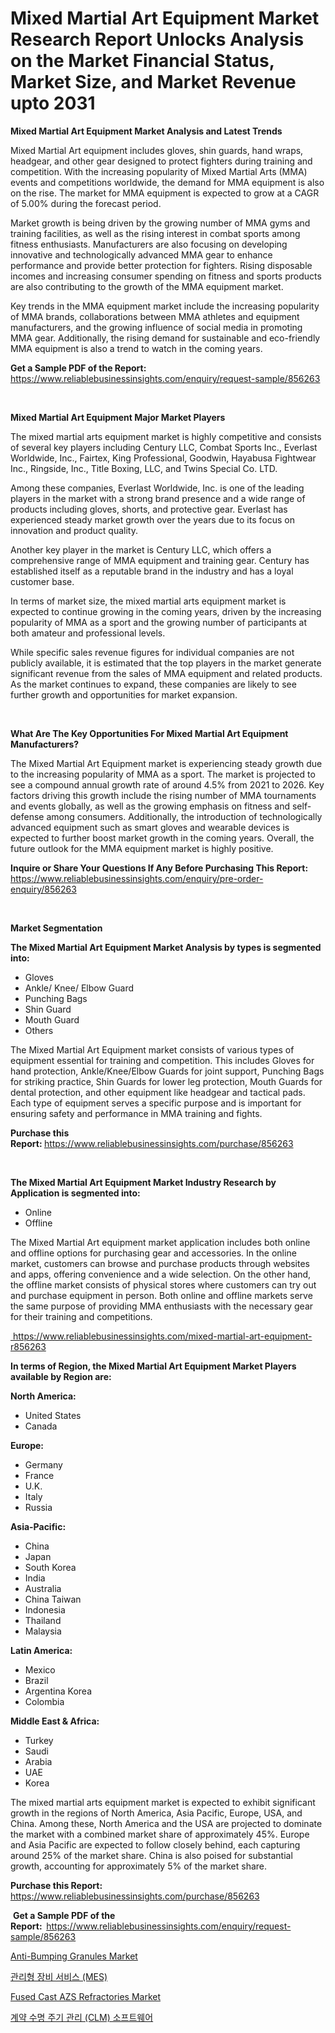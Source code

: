 <p><h1>Mixed Martial Art Equipment Market Research Report Unlocks Analysis on the Market Financial Status, Market Size, and Market Revenue upto 2031</h1></p><p><strong>Mixed Martial Art Equipment Market Analysis and Latest Trends</strong></p>
<p><p>Mixed Martial Art equipment includes gloves, shin guards, hand wraps, headgear, and other gear designed to protect fighters during training and competition. With the increasing popularity of Mixed Martial Arts (MMA) events and competitions worldwide, the demand for MMA equipment is also on the rise. The market for MMA equipment is expected to grow at a CAGR of 5.00% during the forecast period.</p><p>Market growth is being driven by the growing number of MMA gyms and training facilities, as well as the rising interest in combat sports among fitness enthusiasts. Manufacturers are also focusing on developing innovative and technologically advanced MMA gear to enhance performance and provide better protection for fighters. Rising disposable incomes and increasing consumer spending on fitness and sports products are also contributing to the growth of the MMA equipment market.</p><p>Key trends in the MMA equipment market include the increasing popularity of MMA brands, collaborations between MMA athletes and equipment manufacturers, and the growing influence of social media in promoting MMA gear. Additionally, the rising demand for sustainable and eco-friendly MMA equipment is also a trend to watch in the coming years.</p></p>
<p><strong>Get a Sample PDF of the Report:&nbsp;</strong> <a href="https://www.reliablebusinessinsights.com/enquiry/request-sample/856263">https://www.reliablebusinessinsights.com/enquiry/request-sample/856263</a></p>
<p>&nbsp;</p>
<p><strong>Mixed Martial Art Equipment Major Market Players</strong></p>
<p><p>The mixed martial arts equipment market is highly competitive and consists of several key players including Century LLC, Combat Sports Inc., Everlast Worldwide, Inc., Fairtex, King Professional, Goodwin, Hayabusa Fightwear Inc., Ringside, Inc., Title Boxing, LLC, and Twins Special Co. LTD.</p><p>Among these companies, Everlast Worldwide, Inc. is one of the leading players in the market with a strong brand presence and a wide range of products including gloves, shorts, and protective gear. Everlast has experienced steady market growth over the years due to its focus on innovation and product quality.</p><p>Another key player in the market is Century LLC, which offers a comprehensive range of MMA equipment and training gear. Century has established itself as a reputable brand in the industry and has a loyal customer base.</p><p>In terms of market size, the mixed martial arts equipment market is expected to continue growing in the coming years, driven by the increasing popularity of MMA as a sport and the growing number of participants at both amateur and professional levels.</p><p>While specific sales revenue figures for individual companies are not publicly available, it is estimated that the top players in the market generate significant revenue from the sales of MMA equipment and related products. As the market continues to expand, these companies are likely to see further growth and opportunities for market expansion.</p></p>
<p>&nbsp;</p>
<p><strong>What Are The Key Opportunities For Mixed Martial Art Equipment Manufacturers?</strong></p>
<p><p>The Mixed Martial Art Equipment market is experiencing steady growth due to the increasing popularity of MMA as a sport. The market is projected to see a compound annual growth rate of around 4.5% from 2021 to 2026. Key factors driving this growth include the rising number of MMA tournaments and events globally, as well as the growing emphasis on fitness and self-defense among consumers. Additionally, the introduction of technologically advanced equipment such as smart gloves and wearable devices is expected to further boost market growth in the coming years. Overall, the future outlook for the MMA equipment market is highly positive.</p></p>
<p><strong>Inquire or Share Your Questions If Any Before Purchasing This Report:</strong> <a href="https://www.reliablebusinessinsights.com/enquiry/pre-order-enquiry/856263">https://www.reliablebusinessinsights.com/enquiry/pre-order-enquiry/856263</a></p>
<p>&nbsp;</p>
<p><strong>Market Segmentation</strong></p>
<p><strong>The Mixed Martial Art Equipment Market Analysis by types is segmented into:</strong></p>
<p><ul><li>Gloves</li><li>Ankle/ Knee/ Elbow Guard</li><li>Punching Bags</li><li>Shin Guard</li><li>Mouth Guard</li><li>Others</li></ul></p>
<p><p>The Mixed Martial Art Equipment market consists of various types of equipment essential for training and competition. This includes Gloves for hand protection, Ankle/Knee/Elbow Guards for joint support, Punching Bags for striking practice, Shin Guards for lower leg protection, Mouth Guards for dental protection, and other equipment like headgear and tactical pads. Each type of equipment serves a specific purpose and is important for ensuring safety and performance in MMA training and fights.</p></p>
<p><strong>Purchase this Report:&nbsp;</strong><a href="https://www.reliablebusinessinsights.com/purchase/856263">https://www.reliablebusinessinsights.com/purchase/856263</a></p>
<p>&nbsp;</p>
<p><strong>The Mixed Martial Art Equipment Market Industry Research by Application is segmented into:</strong></p>
<p><ul><li>Online</li><li>Offline</li></ul></p>
<p><p>The Mixed Martial Art equipment market application includes both online and offline options for purchasing gear and accessories. In the online market, customers can browse and purchase products through websites and apps, offering convenience and a wide selection. On the other hand, the offline market consists of physical stores where customers can try out and purchase equipment in person. Both online and offline markets serve the same purpose of providing MMA enthusiasts with the necessary gear for their training and competitions.</p></p>
<p><a href="https://www.reliablebusinessinsights.com/mixed-martial-art-equipment-r856263">&nbsp;https://www.reliablebusinessinsights.com/mixed-martial-art-equipment-r856263</a></p>
<p><strong>In terms of Region, the Mixed Martial Art Equipment Market Players available by Region are:</strong></p>
<p>
    <p> <strong> North America: </strong>
        <ul>
            <li>United States</li>
            <li>Canada</li>
        </ul>
        </p> 
    <p> <strong> Europe: </strong>
        <ul>
            <li>Germany</li>
            <li>France</li>
            <li>U.K.</li>
            <li>Italy</li>
            <li>Russia</li>
        </ul>
        </p> 
    <p> <strong> Asia-Pacific: </strong>
        <ul>
            <li>China</li>
            <li>Japan</li>
            <li>South Korea</li>
            <li>India</li>
            <li>Australia</li>
            <li>China Taiwan</li>
            <li>Indonesia</li>
            <li>Thailand</li>
            <li>Malaysia</li>
        </ul>
        </p> 
    <p> <strong> Latin America: </strong>
        <ul>
            <li>Mexico</li>
            <li>Brazil</li>
            <li>Argentina Korea</li>
            <li>Colombia</li>
        </ul>
        </p> 
    <p> <strong> Middle East & Africa: </strong>
        <ul>
            <li>Turkey</li>
            <li>Saudi</li>
            <li>Arabia</li>
            <li>UAE</li>
            <li>Korea</li>
        </ul>
    </p>
    </p>
<p><p>The mixed martial arts equipment market is expected to exhibit significant growth in the regions of North America, Asia Pacific, Europe, USA, and China. Among these, North America and the USA are projected to dominate the market with a combined market share of approximately 45%. Europe and Asia Pacific are expected to follow closely behind, each capturing around 25% of the market share. China is also poised for substantial growth, accounting for approximately 5% of the market share.</p></p>
<p><strong>Purchase this Report: </strong><a href="https://www.reliablebusinessinsights.com/purchase/856263">https://www.reliablebusinessinsights.com/purchase/856263</a></p>
<p>&nbsp;<strong>Get a Sample PDF of the Report:&nbsp;&nbsp;</strong><a href="https://www.reliablebusinessinsights.com/enquiry/request-sample/856263">https://www.reliablebusinessinsights.com/enquiry/request-sample/856263</a></p>
<p><strong></strong></p>
<p><p><a href="https://github.com/amirvaghari/Market-Research-Report-List-1/blob/main/anti-bumping-granules-market.md">Anti-Bumping Granules Market</a></p><p><a href="https://github.com/oajzkywllm460/Market-Research-Report-List-2/blob/main/6477094146172.md">관리형 장비 서비스 (MES)</a></p><p><a href="https://github.com/janetchuadff364/Market-Research-Report-List-1/blob/main/fused-cast-azs-refractories-market.md">Fused Cast AZS Refractories Market</a></p><p><a href="https://github.com/vsr06p4p49/Market-Research-Report-List-2/blob/main/5670935146173.md">계약 수명 주기 관리 (CLM) 소프트웨어</a></p></p>